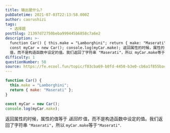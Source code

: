 ```yaml
---
title: 输出是什么?
pubDatetime: 2021-07-03T22:13:58.000Z
author: caorushizi
tags:
  - 选择题
postSlug: 21397d72750beba999445b6858c7a6e2
description: >-
  function Car() { this.make = "Lamborghini"; return { make: "Maserati" }; }
  const myCar = new Car(); console.log(myCar.make); 返回属性的时候，属性的值等于 返回的
  值，而不是构造函数中设定的值。我们返回了字符串 "Maserati"，所以 myCar.make等于"Maser
difficulty: 1
questionNumber: 58
source: https://fe.ecool.fun/topic/f03cba69-b0fd-4450-b3e0-cb6a1f855bac
---
```


```javascript
function Car() {
  this.make = "Lamborghini";
  return { make: "Maserati" };
}

const myCar = new Car();
console.log(myCar.make);
```

返回属性的时候，属性的值等于 _返回的_ 值，而不是构造函数中设定的值。我们返回了字符串 `"Maserati"`，所以 `myCar.make`等于`"Maserati"`.
